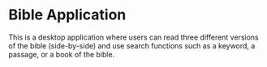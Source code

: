 # Bible Application
This is a desktop application where users can read three different versions of the bible (side-by-side) and use search functions such as a keyword, a passage, or a book of the bible.
